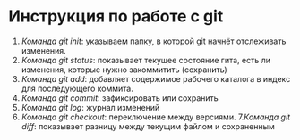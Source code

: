# Инструкция по работе с git

1. *Команда git init*: указываем папку, в которой
git начнёт отслеживать изменения.
2. *Команда git status*: показывает текущее состояние гита, есть ли изменения, которые нужно закоммитить (сохранить)
3. *Команда git add*: добавляет содержимое рабочего каталога 
в индекс для последующего коммита. 
4. *Команда git commit*: зафиксировать или сохранить
5. *Команда git log*: журнал изменений
6. *Команда git checkout*: переключение между версиями. 
7.*Команда git diff*: показывает разницу между текущим файлом и сохраненным

